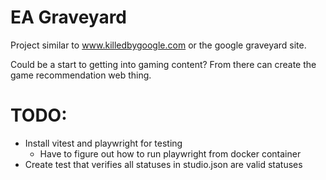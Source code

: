 # EA Graveyard

Project similar to www.killedbygoogle.com or the google graveyard site.

Could be a start to getting into gaming content? From there can create the game recommendation web thing.


# TODO:
- Install vitest and playwright for testing
    - Have to figure out how to run playwright from docker container
- Create test that verifies all statuses in studio.json are valid statuses